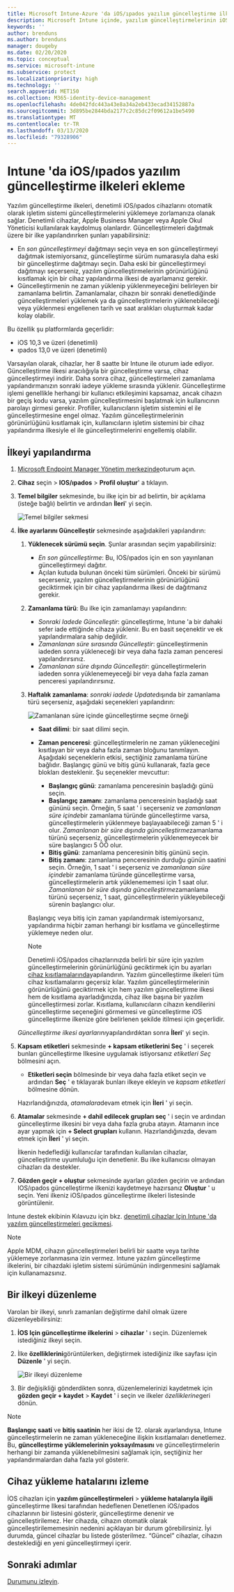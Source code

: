 ```yaml
---
title: Microsoft Intune-Azure 'da iOS/ıpados yazılım güncelleştirme ilkelerini yapılandırma | Microsoft Docs
description: Microsoft Intune içinde, yazılım güncelleştirmelerinin iOS/ıpados cihazlarına otomatik olarak ne zaman yükleneceğini kısıtlamak için bir yapılandırma ilkesi oluşturun veya ekleyin. Güncelleştirmelerin yükleneceği tarihi ve saati seçebilirsiniz. Bu ilkeyi gruplara, kullanıcılara veya cihazlara da atayarak yükleme hatalarını denetleyebilirsiniz.
keywords: ''
author: brenduns
ms.author: brenduns
manager: dougeby
ms.date: 02/20/2020
ms.topic: conceptual
ms.service: microsoft-intune
ms.subservice: protect
ms.localizationpriority: high
ms.technology: ''
search.appverid: MET150
ms.collection: M365-identity-device-management
ms.openlocfilehash: 4de042fdc443a43e8a34a2eb433ecad34152887a
ms.sourcegitcommit: 3d895be2844bda2177c2c85dc2f09612a1be5490
ms.translationtype: MT
ms.contentlocale: tr-TR
ms.lasthandoff: 03/13/2020
ms.locfileid: "79328906"
---
```

# <a name="add-iosipados-software-update-policies-in-intune"></a>Intune 'da iOS/ıpados yazılım güncelleştirme ilkeleri ekleme

Yazılım güncelleştirme ilkeleri, denetimli iOS/ıpados cihazlarını otomatik olarak işletim sistemi güncelleştirmelerini yüklemeye zorlamanıza olanak sağlar. Denetimli cihazlar, Apple Business Manager veya Apple Okul Yöneticisi kullanılarak kaydolmuş olanlardır. Güncelleştirmeleri dağıtmak üzere bir ilke yapılandırırken şunları yapabilirsiniz:

- En *son güncelleştirmeyi* dağıtmayı seçin veya en son güncelleştirmeyi dağıtmak istemiyorsanız, güncelleştirme sürüm numarasıyla daha eski bir güncelleştirme dağıtmayı seçin. Daha eski bir güncelleştirmeyi dağıtmayı seçerseniz, yazılım güncelleştirmelerinin görünürlüğünü kısıtlamak için bir cihaz yapılandırma ilkesi de ayarlamanız gerekir.
- Güncelleştirmenin ne zaman yüklenip yüklenmeyeceğini belirleyen bir zamanlama belirtin. Zamanlamalar, cihazın bir sonraki denetlediğinde güncelleştirmeleri yüklemek ya da güncelleştirmelerin yüklenebileceği veya yüklenmesi engellenen tarih ve saat aralıkları oluşturmak kadar kolay olabilir.

Bu özellik şu platformlarda geçerlidir:

- iOS 10,3 ve üzeri (denetimli)
- ıpados 13,0 ve üzeri (denetimli)

Varsayılan olarak, cihazlar, her 8 saatte bir Intune ile oturum iade ediyor. Güncelleştirme ilkesi aracılığıyla bir güncelleştirme varsa, cihaz güncelleştirmeyi indirir. Daha sonra cihaz, güncelleştirmeleri zamanlama yapılandırmanızın sonraki iadeye yükleme sırasında yüklenir. Güncelleştirme işlemi genellikle herhangi bir kullanıcı etkileşimini kapsamaz, ancak cihazın bir geçiş kodu varsa, yazılım güncelleştirmesini başlatmak için kullanıcının parolayı girmesi gerekir. Profiller, kullanıcıların işletim sistemini el ile güncelleştirmesine engel olmaz. Yazılım güncelleştirmelerinin görünürlüğünü kısıtlamak için, kullanıcıların işletim sistemini bir cihaz yapılandırma ilkesiyle el ile güncelleştirmelerini engellemiş olabilir.

## <a name="configure-the-policy"></a>İlkeyi yapılandırma

1. [Microsoft Endpoint Manager Yönetim merkezinde](https://go.microsoft.com/fwlink/?linkid=2109431)oturum açın.
2. **Cihaz** seçin > **IOS/ıpados** > **Profil oluştur**' a tıklayın.
3. **Temel bilgiler** sekmesinde, bu ilke için bir ad belirtin, bir açıklama (isteğe bağlı) belirtin ve ardından **İleri**' yi seçin.

   ![Temel bilgiler sekmesi](./media/software-updates-ios/basics-tab.png)

4. **İlke ayarlarını Güncelleştir** sekmesinde aşağıdakileri yapılandırın:

   1. **Yüklenecek sürümü seçin**. Şunlar arasından seçim yapabilirsiniz:

      - *En son güncelleştirme*: Bu, IOS/ıpados için en son yayınlanan güncelleştirmeyi dağıtır.
      - Açılan kutuda bulunan önceki tüm sürümleri. Önceki bir sürümü seçerseniz, yazılım güncelleştirmelerinin görünürlüğünü geciktirmek için bir cihaz yapılandırma ilkesi de dağıtmanız gerekir.

   2. **Zamanlama türü**: Bu ilke için zamanlamayı yapılandırın:

      - *Sonraki Iadede Güncelleştir*: güncelleştirme, Intune 'a bir dahaki sefer iade ettiğinde cihaza yüklenir. Bu en basit seçenektir ve ek yapılandırmalara sahip değildir.
      - *Zamanlanan süre sırasında Güncelleştir*: güncelleştirmenin iadeden sonra yükleneceği bir veya daha fazla zaman penceresi yapılandırırsınız.
      - *Zamanlanan süre dışında Güncelleştir*: güncelleştirmelerin iadeden sonra yüklenemeyeceği bir veya daha fazla zaman penceresi yapılandırırsınız.

   3. **Haftalık zamanlama**: *sonraki iadede Update*dışında bir zamanlama türü seçerseniz, aşağıdaki seçenekleri yapılandırın:

      ![Zamanlanan süre içinde güncelleştirme seçme örneği](./media/software-updates-ios/scheduled-time.png)

      - **Saat dilimi**: bir saat dilimi seçin.
      - **Zaman penceresi**: güncelleştirmelerin ne zaman yükleneceğini kısıtlayan bir veya daha fazla zaman bloğunu tanımlayın. Aşağıdaki seçeneklerin etkisi, seçtiğiniz zamanlama türüne bağlıdır. Başlangıç günü ve bitiş günü kullanarak, fazla gece blokları desteklenir. Şu seçenekler mevcuttur:

        - **Başlangıç günü**: zamanlama penceresinin başladığı günü seçin.
        - **Başlangıç zamanı**: zamanlama penceresinin başladığı saat gününü seçin. Örneğin, 5 saat ' i seçerseniz ve *zamanlanan süre içinde*bir zamanlama türünde güncelleştirme varsa, güncelleştirmelerin yüklenmeye başlayaabileceği zaman 5 ' i olur. *Zamanlanan bir süre dışında güncelleştirme*zamanlama türünü seçerseniz, güncelleştirmelerin yüklenemeyecek bir süre başlangıcı 5 ÖÖ olur.
        - **Bitiş günü**: zamanlama penceresinin bitiş gününü seçin.
        - **Bitiş zamanı**: zamanlama penceresinin durduğu günün saatini seçin. Örneğin, 1 saat ' i seçerseniz ve *zamanlanan süre içinde*bir zamanlama türünde güncelleştirme varsa, güncelleştirmelerin artık yüklenememesi için 1 saat olur. *Zamanlanan bir süre dışında güncelleştirme*zamanlama türünü seçerseniz, 1 saat, güncelleştirmelerin yükleyebileceği sürenin başlangıcı olur.

       Başlangıç veya bitiş için zaman yapılandırmak istemiyorsanız, yapılandırma hiçbir zaman herhangi bir kısıtlama ve güncelleştirme yüklemeye neden olur.  

       > [!NOTE]
       > Denetimli iOS/ıpados cihazlarınızda belirli bir süre için yazılım güncelleştirmelerinin görünürlüğünü geciktirmek için bu ayarları [cihaz kısıtlamalarında](../configuration/device-restrictions-ios.md#general)yapılandırın. Yazılım güncelleştirme ilkeleri tüm cihaz kısıtlamalarını geçersiz kılar. Yazılım güncelleştirmelerinin görünürlüğünü geciktirmek için hem yazılım güncelleştirme ilkesi hem de kısıtlama ayarladığınızda, cihaz ilke başına bir yazılım güncelleştirmesi zorlar. Kısıtlama, kullanıcıların cihazın kendilerini güncelleştirme seçeneğini görmemesi ve güncelleştirme iOS güncelleştirme ilkenize göre belirlenen şekilde itilmesi için geçerlidir.

   *Güncelleştirme ilkesi ayarlarını*yapılandırdıktan sonra **İleri**' yi seçin.

5. **Kapsam etiketleri** sekmesinde **+ kapsam etiketlerini Seç** ' i seçerek bunları güncelleştirme Ilkesine uygulamak istiyorsanız *etiketleri Seç* bölmesini açın.

   - **Etiketleri seçin** bölmesinde bir veya daha fazla etiket seçin ve ardından **Seç** ' e tıklayarak bunları ilkeye ekleyin ve *kapsam etiketleri* bölmesine dönün.

   Hazırlandığınızda, *atamalara*devam etmek için **İleri** ' yi seçin.

6. **Atamalar** sekmesinde **+ dahil edilecek grupları seç** ' i seçin ve ardından güncelleştirme ilkesini bir veya daha fazla gruba atayın. Atamanın ince ayar yapmak için **+ Select grupları** kullanın. Hazırlandığınızda, devam etmek için **İleri** ' yi seçin.

   İlkenin hedeflediği kullanıcılar tarafından kullanılan cihazlar, güncelleştirme uyumluluğu için denetlenir. Bu ilke kullanıcısı olmayan cihazları da destekler.

7. **Gözden geçir + oluştur** sekmesinde ayarları gözden geçirin ve ardından IOS/ıpados güncelleştirme ilkenizi kaydetmeye hazırsanız **Oluştur** ' u seçin. Yeni ilkeniz iOS/ıpados güncelleştirme ilkeleri listesinde görüntülenir.

Intune destek ekibinin Kılavuzu için bkz. [denetimli cihazlar Için Intune 'da yazılım güncelleştirmeleri gecikmesi](https://techcommunity.microsoft.com/t5/Intune-Customer-Success/Delaying-visibility-of-software-updates-in-Intune-for-supervised/ba-p/345753).

> [!NOTE]
> Apple MDM, cihazın güncelleştirmeleri belirli bir saatte veya tarihte yüklemeye zorlanmasına izin vermez. Intune yazılım güncelleştirme ilkelerini, bir cihazdaki işletim sistemi sürümünün indirgenmesini sağlamak için kullanamazsınız.

## <a name="edit-a-policy"></a>Bir ilkeyi düzenleme

Varolan bir ilkeyi, sınırlı zamanları değiştirme dahil olmak üzere düzenleyebilirsiniz:

1. **İOS Için güncelleştirme ilkelerini** > **cihazlar** ' ı seçin. Düzenlemek istediğiniz ilkeyi seçin.

2. İlke **özelliklerini**görüntülerken, değiştirmek istediğiniz ilke sayfası için **Düzenle** ' yi seçin.

   ![Bir ilkeyi düzenleme](./media/software-updates-ios/edit-policy.png)

3. Bir değişikliği gönderdikten sonra, düzenlemelerinizi kaydetmek için **gözden geçir + kaydet** > **Kaydet** ' i seçin ve ilkeler *özelliklerine*geri dönün.

> [!NOTE]
> **Başlangıç saati** ve **bitiş saatinin** her ikisi de 12. olarak ayarlandıysa, Intune güncelleştirmelerin ne zaman yükleneceğine ilişkin kısıtlamaları denetlemez. Bu, **güncelleştirme yüklemelerinin yoksayılmasını** ve güncelleştirmelerin herhangi bir zamanda yüklenebilmesini sağlamak için, seçtiğiniz her yapılandırmalardan daha fazla yol gösterir.

## <a name="monitor-device-installation-failures"></a>Cihaz yükleme hatalarını izleme

<!-- 1352223 -->
İOS cihazları için **yazılım güncelleştirmeleri** > **yükleme hatalarıyla ilgili** güncelleştirme Ilkesi tarafından hedeflenen Denetlenen iOS/ıpados cihazlarının bir listesini gösterir, güncelleştirme denenir ve güncelleştirilemez. Her cihazda, cihazın otomatik olarak güncelleştirilememesinin nedenini açıklayan bir durum görebilirsiniz. İyi durumda, güncel cihazlar bu listede gösterilmez. “Güncel” cihazlar, cihazın desteklediği en yeni güncelleştirmeyi içerir.

## <a name="next-steps"></a>Sonraki adımlar

[Durumunu izleyin](../configuration/device-profile-monitor.md).
